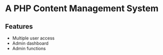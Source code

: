 # A PHP Content Management System 

## Features
- Multiple user access
- Admin dashboard
- Admin functions